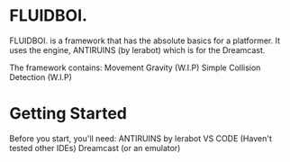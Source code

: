 # FLUIDBOI.
FLUIDBOI. is a framework that has the absolute basics for a platformer. It uses the engine, ANTIRUINS (by lerabot) which is for the Dreamcast.

The framework contains:
Movement
Gravity (W.I.P)
Simple Collision Detection (W.I.P)

# Getting Started
Before you start, you'll need:
ANTIRUINS by lerabot
VS CODE (Haven't tested other IDEs)
Dreamcast (or an emulator)



